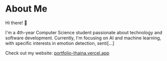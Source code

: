# About Me

Hi there! 👋

I'm a 4th-year Computer Science student passionate about technology and software development. Currently, I'm focusing on AI and machine learning, with specific interests in emotion detection, senti[...]

Check out my website: [portfolio-thaina.vercel.app](https://portfolio-thaina-tau.vercel.app)
